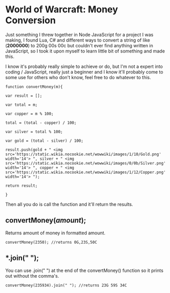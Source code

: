 
# World of Warcraft: Money Conversion
Just something I threw together in Node JavaScript for a project I was making, I found Lua, C# and different ways to convert a string of like (**2000000**) to 200g 00s 00c but couldn't ever find anything written in JavaScript, so I took it upon myself to learn little bit of something and made this.

I know it's probably really simple to achieve or do, but I'm not a expert into coding / JavaScript, really just a beginner and I know it'll probably come to some use for others who don't know, feel free to do whatever to this.

    function convertMoney(m){
        
    var result = [];
    
    var total = m;
    
    var copper = m % 100;
    
    total = (total - copper) / 100;
    
    var silver = total % 100;
    
    var gold = (total - silver) / 100;
    
    result.push(gold + " <img src='https://static.wikia.nocookie.net/wowwiki/images/1/10/Gold.png' width='14'> ", silver + " <img src='https://static.wikia.nocookie.net/wowwiki/images/0/0b/Silver.png' width='14'> ", copper + " <img src='https://static.wikia.nocookie.net/wowwiki/images/1/12/Copper.png' width='14'> ");
    
    return result;
    
    }
Then all you do is call the function and it'll return the results. 

## convertMoney(*amount*);
Returns amount of money in formatted amount. 

    convertMoney(2350); //returns 0G,23S,50C

## *.join(" ");
You can use .join(" ") at the end of the convertMoney() function so it prints out without the comma's.

    convertMoney(235934).join(" "); //returns 23G 59S 34C
